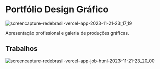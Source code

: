 # Portfólio Design Gráfico

![screencapture-redebrasil-vercel-app-2023-11-21-23_17_19](https://github.com/jessica-sobreira/galeria/assets/117686537/76366b29-e042-4881-bb0c-fba28a85a061)

Apresentação profissional e galeria de produções gráficas.

## Trabalhos

![screencapture-redebrasil-vercel-app-job-html-2023-11-21-23_20_00](https://github.com/jessica-sobreira/galeria/assets/117686537/61f9facb-4460-44bd-9909-79bd65fb3648)

